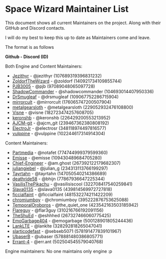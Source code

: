 # Space Wizard Maintainer List
This document shows all current Maintainers on the project. Along with their GitHub and Discord contacts.

I will do my best to keep this up to date as Maintainers come and leave.

The format is as follows

**Github - Discord (ID)**

Both Engine and Content Maintainers:
- [Jezithyr](https://github.com/Jezithyr) - @jezithyr (107689319396831232)
- [ZoldorfTheWizard](https://github.com/ZoldorfTheWizard) - @zoldorf (140921734109855744)
- [PJB3005](https://github.com/PJB3005) - @pjb (97089048065097728)
- [ShadowCommander](https://github.com/ShadowCommander) - @shadowcommander (104693014407950336)
- [DrSmugleaf](https://github.com/DrSmugleaf) - @drsmugleaf (109067752286715904)
- [mirrorcult](https://github.com/mirrorcult) - @mirrorcult (176065747200507904)
- [metalgearsloth](https://github.com/metalgearsloth) - @metalgearsloth (229052932476108800)
- [Visne](https://github.com/Visne) - @visne (182723474257608705)
- [keronshb](https://github.com/keronshb) - @keronshb (226429200553213952)
- [AJCM-git](https://github.com/AJCM-git) - @ajcm_git (239467362380808192)
- [ElectroJr](https://github.com/ElectroJr) - @electrosr (348118974497816577)
- [vulppine](https://github.com/vulppine) - @vulppine (102244617314914304)

Content Maintainers:
- [Partmedia](https://github.com/Partmedia) - @notafet (774744999379599360)
- [Emisse](https://github.com/Emisse) - @emisse (109430489684705280)
- [Chief-Engineer](https://github.com/Chief-Engineer) - @am.ghost (267392122179682307)
- [juliangiebel](https://github.com/juliangiebel) - @julian_g (234313113766199297)
- [Tayrtahn](https://github.com/Tayrtahn) - @tayrtahn (147050540214386689)
- [deathride58](https://github.com/deathride58) - @bhijn (77867936647225344)
- [VasilisThePikachu](https://github.com/VasilisThePikachu) - @vasilisiscool (322708417540259841)
- [Slava0135](https://github.com/Slava0135) - @slava0135 (439814569972727818)
- [ficcialfaint](https://github.com/ficcialfaint) - @ficcialfaint (481532274211422209)
- [chromiumboy](https://github.com/chromiumboy) - @chromiumboy (395222876753625088)
- [TemporalOroboros](https://github.com/TemporalOroboros) - @the_quiet_one (423542163503185942)
- [Flareguy](https://github.com/Flareguy) - @flar3guy (310216766192091156)
- [TheShuEd](https://github.com/TheShuEd) - @eshhhed (267327466060775425)
- [EmoGarbage404](https://github.com/EmoGarbage404) - @emogarbage (500128901805244436)
- [LankLTE](https://github.com/LankLTE) - @lanklte (328292818265047041)
- [slarticodefast](https://github.com/slarticodefast) - @sebseb5071 (578191477839101967)
- [UbaserB](https://github.com/UbaserB) - @ubaser (578881480386805771)
- [Errant-4](https://github.com/Errant-4) - @err.ant (502504545579040768)

Engine maintainers:
No one maintains only engine :p
